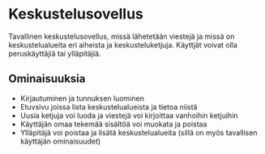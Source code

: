 # Keskustelusovellus
Tavallinen keskustelusovellus, missä lähetetään viestejä ja missä on keskustelualueita eri aiheista ja keskusteluketjuja. Käyttjät voivat olla peruskäyttäjiä tai ylläpitäjiä.
## Ominaisuuksia
- Kirjautuminen ja tunnuksen luominen
- Etuvsivu joissa lista keskustelualueista ja tietoa niistä
- Uusia ketjuja voi luoda ja viestejä voi kirjoittaa vanhoihin ketjuihin
- Käyttäjän omaa tekemää sisältöä voi muokata ja poistaa
- Ylläpitäjä voi poistaa ja lisätä keskustelualueita (sillä on myös tavallisen käyttäjän ominaisuudet)

